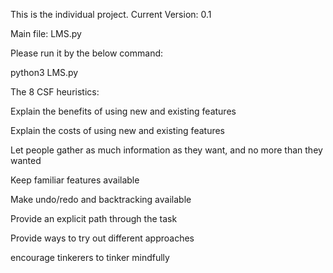 This is the individual project.
Current Version: 0.1

Main file: LMS.py

Please run it by the below command:

python3 LMS.py

The 8 CSF heuristics:

Explain the benefits of using new and existing features

Explain the costs of using new and existing features

Let people gather as much information as they want, and no more than they wanted

Keep familiar features available

Make undo/redo and backtracking available

Provide an explicit path through the task

Provide ways to try out different approaches

encourage tinkerers to tinker mindfully
